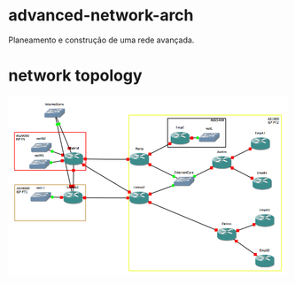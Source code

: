 # advanced-network-arch
Planeamento e construção de uma rede avançada.


# network topology
![topology](topology.png)